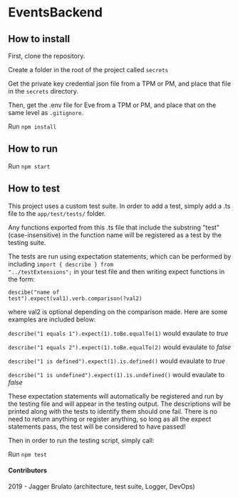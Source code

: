 # EventsBackend



## How to install

First, clone the repository.

Create a folder in the root of the project called <code>secrets</code>

Get the private key credential json file from a TPM or PM, and place that file in the <code>secrets</code> directory.

Then, get the .env file for Eve from a TPM or PM, and place that on the same level as <code>.gitignore</code>.

Run <code>npm install</code>

## How to run

Run <code>npm start</code>


## How to test

This project uses a custom test suite. In order to add a test, simply add a .ts file to the <code>app/test/tests/</code> folder.

Any functions exported from this .ts file that include the substring "test" (case-insensitive) in the function name will be registered as a test by the testing suite.

The tests are run using expectation statements, which can be performed by including <code>import { describe } from "../testExtensions";</code> in your test file and then writing expect functions in the form:

<code>descibe("name of test").expect(val1).verb.comparison(?val2)</code>

where val2 is optional depending on the comparison made. Here are some examples are included below:

<code>describe("1 equals 1").expect(1).toBe.equalTo(1)</code>
would evaulate to *true*

<code>describe("1 equals 2").expect(1).toBe.equalTo(2)</code>
would evaulate to *false*

<code>describe("1 is defined").expect(1).is.defined()</code>
would evaulate to *true*

<code>describe("1 is undefined").expect(1).is.undefined()</code>
would evaulate to *false*

These expectation statements will automatically be registered and run by the testing file and will appear in the testing output. The descriptions will be printed along with the tests to identify them should one fail. There is no need to return anything or register anything, so long as all the expect statements pass, the test will be considered to have passed!

Then in order to run the testing script, simply call:

Run <code>npm test</code>

#### Contributors
2019 - Jagger Brulato (architecture, test suite, Logger, DevOps)
